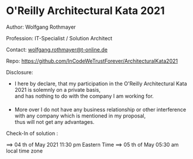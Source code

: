 # O'Reilly Architectural Kata 2021

Author: Wolfgang Rothmayer

Profession: IT-Specialist / Solution Architect

Contact: [wolfgang.rothmayer@t-online.de](mailto:wolfgang.rothmayer@t-online.de)

Repo: https://github.com/InCodeWeTrustForever/ArchitecturalKata2021

Disclosure:

* I here by declare, that my participation in the O'Reilly Architectural Kata 2021 is solemnly on a private basis,\
and has nothing to do with the company I am working for.
  ####
* More over I do not have any business relationship or other interference with any company which is mentioned in my proposal,\
  thus will not get any advantages.

Check-In of solution : 

==> 04 th of May 2021 11:30 pm Eastern Time ==> 05 th of May 05:30 am local time zone